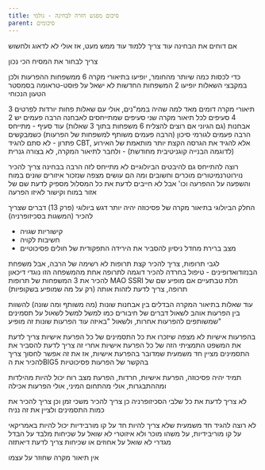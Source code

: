 ```yaml
---
title: סיכום מפגש חזרה לבחינה - גולמי
parent: סיכומים
---
```


אם דוחים את הבחינה עוד צריך ללמוד עוד ממש מעט, אז אולי לא לדאוג ולחשוש

צריך לבחור את המסיח הכי נכון

כדי לכסות כמה שיותר מהחומר, יופיעו בתיאורי מקרה 6 ממשפחות ההפרעות
ולכן במקבצי השאלות יופיעו 2 המשפחות החדשות
לא ישאל על פוסט-טראומה בסמסטר הטעון הנכוחי

3 תיאורי מקרה
דומים מאד למה שהיה בממ"נים, אולי עם שאלות פחות יורדות לפרטים
4 סעיפים לכל תיאור מקרה
שני סעיפים שמתייחסים לאבחנה
הרבה פעמים יש 2 אבחנות (גם הגיוני אם רוצים להצליח 6 משפחות בתוך 3 שאלות)
עוד סעיף - מתייחס הרבה פעמים לגורמי סיכון (הרבה פעמים משותף למשפחות של הפרעות)
כשמבקשים פתרון - לא סתם להגיד CBT, אלא להגיד את הגרסה הקצת יותר מותאמת של האירוע (לדוגמה הבנייה קוגניטיבית מחודשת) - ולחבר לתיאור המקרה, לא בצורה גנרית

רוצה להתייחס גם להיבטים הביולוגיים
לא מתייחס לזה הרבה בבחינה
צריך להכיר נוירוטרנמיטורים מוכרים וחשובים ומה הם עושים
מצפה שנזכור איזורים שונים במוח והשפעה על ההפרעה וכו'
אבל לא חייבים לדעת את כל המסלול
מספיק לדעת שם של אזור במוח וקישור לאיזו הפרעה

החלק הביולוגי
בתיאור מקרה של פסיכוזה יהיה יותר דגש ביולוגי (פרק 13)
דברים שצריך להכיר  (המשגות בסכיזופרניה)
- קישוריות שגויה
- חשיבות לקויה
- מצב ברירת מחדל
ניסיון להסביר את הירידה התפקודית של חולים פסיכוטיים

לגבי תרופות, צריך להכיר קצת תרופות
לא רשימה של הרבה, אבל 
משפחת הבנזודואדופינים - טיפול בחרדה
להכיר דוגמה לתרופה אחת מהמשפחה הזו
נוגדי דיכאון להכיר את 3 המשפחות של תרופות
MAO
SSRI
תלת טבתעיים
אם מופיע שם של תרופה, צריך לדעת לזהות אותה (רק על מה שמופיע בשקופיות)

עוד שאלות בתיאור המקרה
הבדלים בין אבחנות שונות (מה משותף ומה שונה) להשוות בין הפרעות
אוהב לשאול דברים של חיבורים כמו למשל 
למשל לשאול על תסמינים שמשותפים להפרעות אחרות, ולשאול "באיזה עוד הפרעות שונות זה מופיע"

בהפרעות אישיות לא מצפה שיזכרו את כל התסמינים של כל הפרעת אישיות
צריך לדעת את המשפט התמציתי הזה של כל הפרעת אישיות
אחרי זה צריך לדעת להסביר את התסמינים
מציין חד משמעית שמדובר בהפרעת אישיות, אז את זה אפשר לחסוך
צריך להכיר את הBIG5
בהקשר של הפרעות פסיכוטיות


תמיד יהיה פסיכוזה, הפרעת אישיות, חרדות, הפרעת מצב רוח
יכול להיות מהילדות ומההתבגרות, אולי מהתחום המיני, אולי הפרעות אכילה


לא צריך לדעת את כל שלבי הסכיזופרניה
כן צריך להכיר משכי זמן
וכן צריך להכיר את כמות התסמינים ולציין את זה נניח


לא רוצה להגיד חד משמעית שלא צריך להיות חד על קו מורבידיות
יכול להיות באמריקאי על קו מוריבידיות, על משהו מוכר ולא איזוטרי
לא שואל על שכיחות מלבד על הבדל מגדרי
לא שואל על אחוזים או שכיחות
צריך לדעת דיאתזה


אין תיאור מקרה שחוזר על עצמו



<script src="https://utteranc.es/client.js"
        repo="AdiShamir/AdiShamir.github.io"
        issue-term="pathname"
        label="comment"
        theme="github-dark"
        crossorigin="anonymous"
        async>
</script>
